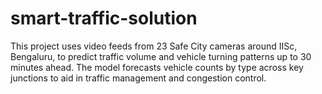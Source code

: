 # smart-traffic-solution
This project uses video feeds from 23 Safe City cameras around IISc, Bengaluru, to predict traffic volume and vehicle turning patterns up to 30 minutes ahead. The model forecasts vehicle counts by type across key junctions to aid in traffic management and congestion control.
